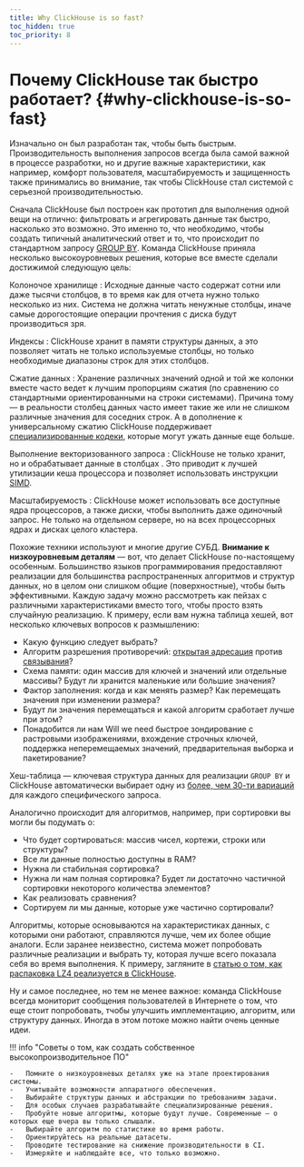 ```yaml
---
title: Why ClickHouse is so fast?
toc_hidden: true
toc_priority: 8
---
```


#  Почему ClickHouse так быстро работает? {#why-clickhouse-is-so-fast}

Изначально он был разработан так, чтобы быть быстрым. Производительность выполнения запросов всегда была самой важной в процессе разработки, но и другие важные характеристики, как например, комфорт пользователя, масштабируемость и защищенность также принимались во внимание, так чтобы ClickHouse стал системой с серьезной производительностью. 

Сначала ClickHouse был построен как прототип для выполнения одной вещи на отлично: фильтровать и агрегировать данные так быстро, насколько это возможно. Это именно то, что необходимо, чтобы создать типичный аналитический ответ и то, что происходит по стандартном запросу [GROUP BY](../../sql-reference/statements/select/group-by.md). Команда ClickHouse приняла несколько высокоуровневых решения, которые все вместе сделали достижимой следующую цель: 

Колоночое хранилище
:   Исходные данные часто содержат сотни или даже тысячи столбцов, в то время как для отчета нужно только несколько из них. Система не должна читать ненужные столбцы, иначе самые дорогостоящие операции прочтения с диска будут производиться зря. 

Индексы
:   ClickHouse хранит в памяти структуры данных, а это позволяет читать не только используемые столбцы, но только необходимые диапазоны строк для этих столбцов.

Сжатие данных
:   Хранение различных значений одной и той же колонки вместе часто ведет к лучшим пропорциям сжатия (по сравнению со стандартными ориентированными на строки системами). Причина тому — в реальности столбец данных часто имеет такие же или не слишком различные значения для соседних строк. А в дополнение к универсальному сжатию ClickHouse поддерживает [специализированные кодеки](../../sql-reference/statements/create/table.md#create-query-specialized-codecs), которые могут ужать данные еще больше. 

Выполнение векторизованного запроса
:   ClickHouse не только хранит, но и обрабатывает данные в столбцах . Это приводит к лучшей утилизации кеша процессора и позволяет использовать инструкции [SIMD](https://en.wikipedia.org/wiki/SIMD).

Масштабируемость
:   ClickHouse может использовать все доступные ядра процессоров, а также диски, чтобы выполнить даже одиночный запрос. Не только на отдельном сервере, но на всех процессорных ядрах и дисках целого кластера.

Похожие техники используют и многие другие СУБД. **Внимание к низкоуровневым деталям** — вот, что делает ClickHouse по-настоящему особенным. Большинство языков программирования предоставляют реализации для большинства распространенных алгоритмов и структур данных, но в целом они слишком общие (поверхностные), чтобы быть эффективными. Каждую задачу можно рассмотреть как пейзах с различными характеристиками вместо того, чтобы просто взять случайную реализацию. К примеру, если вам нужна таблица хешей, вот несколько ключевых вопросов к размышлению:

-   Какую функцию следует выбрать?
-   Алгоритм разрешения противоречий: [открытая адресация](https://en.wikipedia.org/wiki/Open_addressing) против [связывания](https://en.wikipedia.org/wiki/Hash_table#Separate_chaining)?
-   Схема памяти: один массив для ключей и значений или отдельные массивы? Будут ли хранится маленькие или большие значения?
-   Фактор заполнения: когда и как менять размер? Как перемещать значения при изменении размера?
-   Будут ли значения перемещаться и какой алгоритм сработает лучше при этом?
-   Понадобится ли нам Will we need быстрое зондирование с растровыми изображениями, вхождение строчных ключей, поддержка неперемещаемых значений, предварительная выборка и пакетирование?

Хеш-таблица — ключевая структура данных для реализации `GROUP BY` и ClickHouse автоматически выбирает одну из [более, чем 30-ти вариаций](https://github.com/ClickHouse/ClickHouse/blob/master/src/Interpreters/Aggregator.h) для каждого специфического запроса.

Аналогично происходит для алгоритмов, например, при сортировки вы могли бы подумать о:

-   Что будет сортироваться: массив чисел, кортежи, строки или структуры?
-   Все ли данные полностью доступны в RAM?
-   Нужна ли стабильная сортировка?
-   Нужна ли нам полная сортировка? Будет ли достаточно частичной сортировки некоторого количества элементов?
-   Как реализовать сравнения?
-   Сортируем ли мы данные, которые уже частично сортировали?

Алгоритмы, которые основываются на характеристиках данных, с которыми они работают, справляются лучше, чем их более общие аналоги. Если заранее неизвестно, система может попробовать различные реализации и выбрать ту, которая лучше всего показала себя во время выполнения. К примеру, загляните в [статью о том, как распаковка LZ4 реализуется в ClickHouse](https://habr.com/en/company/yandex/blog/457612/). 

Ну и самое последнее, но тем не менее важное: команда ClickHouse всегда мониторит сообщения пользователей в Интернете о том, что еще стоит попробовать, тчобы улучшить имплементацию, алгоритм, или структуру данных. Иногда в этом потоке можно найти очень ценные идеи.

!!! info "Советы о том, как создать собственное высокопроизводительное ПО"


    -   Помните о низкоуровневых деталях уже на этапе проектирования системы.
    -   Учитывайте возможности аппаратного обеспечения.
    -   Выбирайте структуры данных и абстракции по требованиям задачи.
    -   Для особых случаев разрабатывайте специализированные решения.
    -   Пробуйте новые алгоритмы, которые будут лучше. Современные — о которых еще вчера вы только слышали.
    -   Выбирайте алгоритм по статистике во время работы.
    -   Ориентируйтесь на реальные датасеты.
    -   Проводите тестирование на снижение производительности в CI.
    -   Измеряйте и наблюдайте все, что только возможно.
